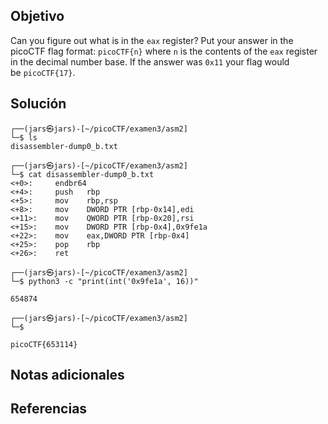 ## Objetivo
Can you figure out what is in the `eax` register? Put your answer in the picoCTF flag format: `picoCTF{n}` where `n` is the contents of the `eax` register in the decimal number base. If the answer was `0x11` your flag would be `picoCTF{17}`.
## Solución
```
┌──(jars㉿jars)-[~/picoCTF/examen3/asm2]
└─$ ls
disassembler-dump0_b.txt
                                                                                                                                                                                                                                           
┌──(jars㉿jars)-[~/picoCTF/examen3/asm2]
└─$ cat disassembler-dump0_b.txt 
<+0>:     endbr64 
<+4>:     push   rbp
<+5>:     mov    rbp,rsp
<+8>:     mov    DWORD PTR [rbp-0x14],edi
<+11>:    mov    QWORD PTR [rbp-0x20],rsi
<+15>:    mov    DWORD PTR [rbp-0x4],0x9fe1a
<+22>:    mov    eax,DWORD PTR [rbp-0x4]
<+25>:    pop    rbp
<+26>:    ret
                                                                                                                                                                                                                                           
┌──(jars㉿jars)-[~/picoCTF/examen3/asm2]
└─$ python3 -c "print(int('0x9fe1a', 16))"

654874
                                                                                                                                                                                                                                           
┌──(jars㉿jars)-[~/picoCTF/examen3/asm2]
└─$ 

picoCTF{653114}

```
## Notas adicionales
## Referencias 